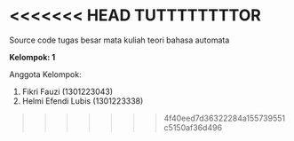 <<<<<<< HEAD
TUTTTTTTTTOR
=======
Source code tugas besar mata kuliah teori bahasa automata

**Kelompok: 1**

Anggota Kelompok:
1. Fikri Fauzi (1301223043)
2. Helmi Efendi Lubis (1301223338)
>>>>>>> 4f40eed7d36322284a155739551c5150af36d496
